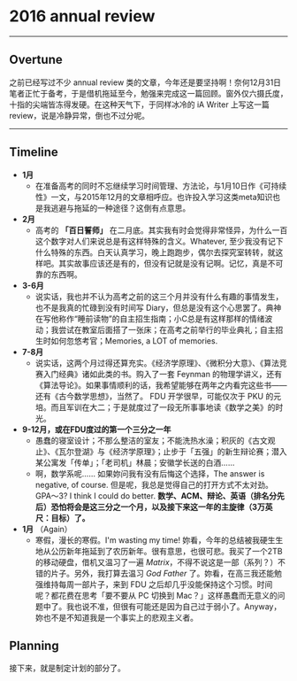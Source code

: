 # 2016 annual review 
***
## Overtune
之前已经写过不少 annual review 类的文章，今年还是要坚持啊！奈何12月31日笔者正忙于备考，于是借机拖延至今，勉强来完成这一篇回顾。窗外仅六摄氏度，十指的尖端皆冻得发硬。在这种天气下，于同样冰冷的 iA Writer 上写这一篇 review，说是冷静异常，倒也不过分呢。
***
## Timeline
- **1月**
	- 在准备高考的同时不忘继续学习时间管理、方法论，与1月10日作《可持续性》一文，与2015年12月的文章相呼应。也许投入学习这类meta知识也是我逃避与拖延的一种途径？这倒有点意思。
- **2月**
	- 高考的 **「百日誓师」** 在二月底。其实我有时会觉得非常怪异，为什么一百这个数字对人们来说总是有这样特殊的含义。Whatever, 至少我没有记下什么特殊的东西。白天认真学习，晚上跑跑步，偶尔去探究室转转，就这样吧。其实故事应该还是有的，但没有记就是没有记啊。记忆，真是不可靠的东西啊。
- **3-6月**
	- 说实话，我也并不认为高考之前的这三个月并没有什么有趣的事情发生，也不是我真的忙碌到没有时间写 Diary，但总是没有这个心思罢了。典神在写他称作“睡前读物”的自主招生指南；小C总是有这样那样的情绪波动；我尝试在教室后面搭了一张床；在高考之前举行的毕业典礼；自主招生时如何忽悠考官；Memories, a LOT of memories.
- **7-8月**
	- 说实话，这两个月过得还算充实。《经济学原理》、《微积分大意》、《算法竞赛入门经典》诸如此类的书。购入了一套 Feynman 的物理学讲义，还有《算法导论》。如果事情顺利的话，我希望能够在两年之内看完这些书——还有《古今数学思想》，当然了。 FDU 开学很早，可能仅次于 PKU 的元培。而且军训在大二；于是就度过了一段无所事事地读《数学之美》的时光。
- **9-12月，或在FDU度过的第一个三分之一年**
	- 愚蠢的寝室设计；不那么整洁的室友；不能洗热水澡；积灰的《古文观止》、《瓦尔登湖》与《经济学原理》；止步于「五强」的新生辩论赛；潜入某公寓发「传单」；「老司机」林晨；安徽学长送的白酒……
	- 啊，数学系呢…… 如果妳问我有没有后悔这个选择，The answer is negative, of course. 但是呢，我总是觉得自己的打开方式不太对劲。GPA～3? I think I could do better. **数学、ACM、辩论、英语（排名分先后）恐怕将会是这三分之一个月，以及接下来这一年的主旋律（3万英尺：目标）了。**
- **1月** （Again）
	- 寒假，漫长的寒假。I'm wasting my time! 妳看，今年的总结被我硬生生地从公历新年拖延到了农历新年。很有意思，也很可悲。我买了一个2TB的移动硬盘，借机又温习了一遍 *Matrix*，不得不说这是一部（系列？）不错的片子。另外，我打算去温习 *God Father* 了。妳看，在高三我还能勉强维持每周一部片子，来到 FDU 之后却几乎没能保持这个习惯。时间呢？都花费在思考「要不要从 PC 切换到 Mac？」这样愚蠢而无意义的问题中了。我也说不准，但很有可能还是因为自己过于弱小了。Anyway，妳也不是不知道我是一个事实上的悲观主义者。

## Planning
接下来，就是制定计划的部分了。
